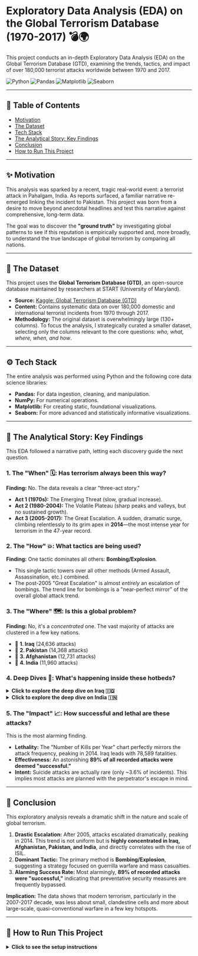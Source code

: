 # Exploratory Data Analysis (EDA) on the Global Terrorism Database (1970-2017) 💣🌍

This project conducts an in-depth Exploratory Data Analysis (EDA) on the Global Terrorism Database (GTD), examining the trends, tactics, and impact of over 180,000 terrorist attacks worldwide between 1970 and 2017.

![Python](https://img.shields.io/badge/Python-3.x-blue)
![Pandas](https://img.shields.io/badge/Library-Pandas-red)
![Matplotlib](https://img.shields.io/badge/Library-Matplotlib-orange)
![Seaborn](https://img.shields.io/badge/Library-Seaborn-purple)

---

## 🧭 Table of Contents
- [Motivation](#sparkles-motivation)
- [The Dataset](#floppy_disk-the-dataset)
- [Tech Stack](#gear-tech-stack)
- [The Analytical Story: Key Findings](#mag-the-analytical-story-key-findings)
- [Conclusion](#checkered_flag-conclusion)
- [How to Run This Project](#rocket-how-to-run-this-project)

---

## ✨ Motivation

This analysis was sparked by a recent, tragic real-world event: a terrorist attack in Pahalgam, India. As reports surfaced, a familiar narrative re-emerged linking the incident to Pakistan. This project was born from a desire to move beyond anecdotal headlines and test this narrative against comprehensive, long-term data.

The goal was to discover the **"ground truth"** by investigating global patterns to see if this reputation is empirically supported and, more broadly, to understand the true landscape of global terrorism by comparing all nations.

---

## 💾 The Dataset

This project uses the **Global Terrorism Database (GTD)**, an open-source database maintained by researchers at START (University of Maryland).

* **Source:** [Kaggle: Global Terrorism Database (GTD)](https://www.kaggle.com/datasets/START-UMD/gtd)
* **Content:** Contains systematic data on over 180,000 domestic and international terrorist incidents from 1970 through 2017.
* **Methodology:** The original dataset is overwhelmingly large (130+ columns). To focus the analysis, I strategically curated a smaller dataset, selecting only the columns relevant to the core questions: *who, what, where, when, and how*.

---

## ⚙️ Tech Stack

The entire analysis was performed using Python and the following core data science libraries:
* **Pandas:** For data ingestion, cleaning, and manipulation.
* **NumPy:** For numerical operations.
* **Matplotlib:** For creating static, foundational visualizations.
* **Seaborn:** For more advanced and statistically informative visualizations.

---

## 🔎 The Analytical Story: Key Findings

This EDA followed a narrative path, letting each discovery guide the next question.

### 1. The "When" 🗓️: Has terrorism always been this way?

**Finding:** No. The data reveals a clear "three-act story."
* **Act 1 (1970s):** The Emerging Threat (slow, gradual increase).
* **Act 2 (1980-2004):** The Volatile Plateau (sharp peaks and valleys, but no sustained growth).
* **Act 3 (2005-2017):** The Great Escalation. A sudden, dramatic surge, climbing relentlessly to its grim apex in **2014**—the most intense year for terrorism in the 47-year record.

### 2. The "How" 💥: What tactics are being used?

**Finding:** One tactic dominates all others: **Bombing/Explosion**.
* This single tactic towers over all other methods (Armed Assault, Assassination, etc.) combined.
* The post-2005 "Great Escalation" is almost *entirely* an escalation of bombings. The trend line for bombings is a "near-perfect mirror" of the overall global attack trend.

### 3. The "Where" 🗺️: Is this a global problem?

**Finding:** No, it's a *concentrated* one. The vast majority of attacks are clustered in a few key nations.
* 🥇 **1. Iraq** (24,636 attacks)
* 🥈 **2. Pakistan** (14,368 attacks)
* 🥉 **3. Afghanistan** (12,731 attacks)
* 🏅 **4. India** (11,960 attacks)

### 4. Deep Dives 🔬: What's happening inside these hotbeds?

<details>
<summary><strong>Click to explore the deep dive on Iraq 🇮🇶</strong></summary>

- **Confirmation:** The story of Iraq is the story of the global trend, but amplified.
- **Dominant Tactic:** The tactical landscape is "completely dominated" by **Bombing/Explosion** (over 18,000 incidents).
- **Conclusion:** The 2014 global surge *was* the surge of bombings in Iraq.
  
</details>

<details>
<summary><strong>Click to explore the deep dive on India 🇮🇳</strong></summary>

- **When:** India's timeline is a "stark mirror" of the global post-2005 escalation.
- **Where:** The crisis is not nationwide. It is "hyper-concentrated" in **Jammu and Kashmir** (2,454 attacks), which towers over all other states.
- **How:** `Bombing/Explosion` is the most common tactic (4,825 incidents), followed by `Armed Assault` (3,184).

</details>

### 5. The "Impact" 📈: How successful and lethal are these attacks?

This is the most alarming finding.
* **Lethality:** The "Number of Kills per Year" chart perfectly mirrors the attack frequency, peaking in 2014. Iraq leads with 78,589 fatalities.
* **Effectiveness:** An astonishing **89% of all recorded attacks were deemed "successful."**
* **Intent:** Suicide attacks are actually rare (only ~3.6% of incidents). This implies most attacks are planned with the perpetrator's escape in mind.

---

## 🏁 Conclusion

This exploratory analysis reveals a dramatic shift in the nature and scale of global terrorism.

1.  **Drastic Escalation:** After 2005, attacks escalated dramatically, peaking in 2014. This trend is not uniform but is **highly concentrated in Iraq, Afghanistan, Pakistan, and India**, and directly correlates with the rise of ISIL.
2.  **Dominant Tactic:** The primary method is **Bombing/Explosion**, suggesting a strategy focused on guerrilla warfare and mass casualties.
3.  **Alarming Success Rate:** Most alarmingly, **89% of recorded attacks were "successful,"** indicating that preventative security measures are frequently bypassed.

**Implication:** The data shows that modern terrorism, particularly in the 2007-2017 decade, was less about small, clandestine cells and more about large-scale, quasi-conventional warfare in a few key hotspots.

---

## 🚀 How to Run This Project

<details>
<summary><strong>Click to see the setup instructions</strong></summary>

1.  **Clone the repository:**
    ```bash
    git clone [https://github.com/your-username/your-repository-name.git](https://github.com/your-username/your-repository-name.git)
    cd your-repository-name
    ```
2.  **Install dependencies:**
    ```bash
    pip install pandas numpy matplotlib seaborn
    ```
3.  **Get the data:**
    Download the Global Terrorism Database (GTD) `.csv` file from [Kaggle](https://www.kaggle.com/datasets/START-UMD/gtd).
4.  **Run the analysis:**
    Open and run the Jupyter Notebook (`.ipynb`). You may need to update the file path in `pd.read_csv()` to point to your downloaded data file.
</details>
